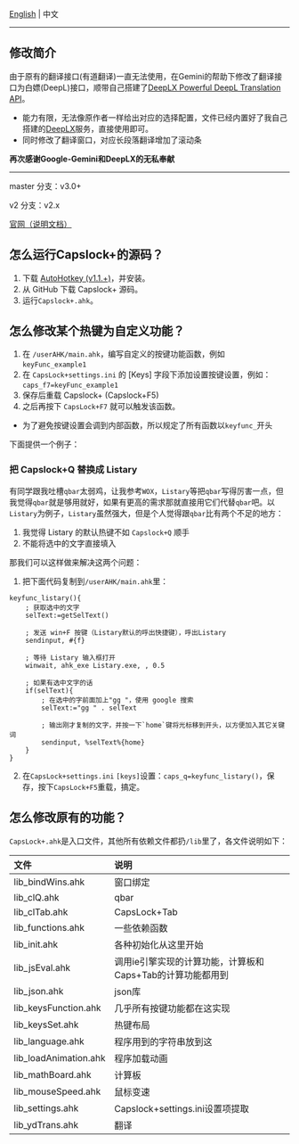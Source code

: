[English](readme.md) | 中文

---

## 修改简介
由于原有的翻译接口(有道翻译)一直无法使用，在Gemini的帮助下修改了翻译接口为白嫖(DeepL)接口，顺带自己搭建了[DeepLX Powerful DeepL Translation API](https://deeplx.owo.network)。

- 能力有限，无法像原作者一样给出对应的选择配置，文件已经内置好了我自己搭建的[DeepLX](https://zhjwork.online/2024/04/30/deeplx%e7%99%bd%e5%ab%96%e6%9c%8d%e5%8a%a1/)服务，直接使用即可。
- 同时修改了翻译窗口，对应长段落翻译增加了滚动条

**再次感谢Google-Gemini和DeepLX的无私奉献**

---



master 分支：v3.0+

v2 分支：v2.x

[官网（说明文档）](https://capslox.com/capslock-plus/)


## 怎么运行Capslock+的源码？
1. 下载 [AutoHotkey (v1.1.+)](http://www.ahkscript.org/)，并安装。
2. 从 GitHub 下载 Capslock+ 源码。
3. 运行`Capslock+.ahk`。

## 怎么修改某个热键为自定义功能？
1. 在 `/userAHK/main.ahk`，编写自定义的按键功能函数，例如 `keyFunc_example1`
2. 在 `CapsLock+settings.ini` 的 [Keys] 字段下添加设置按键设置，例如：
    `caps_f7=keyFunc_example1`
3. 保存后重载 Capslock+ (Capslock+F5)
4. 之后再按下 `CapsLock+F7` 就可以触发该函数。

* 为了避免按键设置会调到内部函数，所以规定了所有函数以`keyfunc_`开头

下面提供一个例子：

### 把 Capslock+Q 替换成 Listary
有同学跟我吐槽`qbar`太弱鸡，让我参考`WOX`，`Listary`等把`qbar`写得厉害一点，但我觉得`qbar`就是够用就好，如果有更高的需求那就直接用它们代替`qbar`吧。以`Listary`为例子，`Listary`虽然强大，但是个人觉得跟`qbar`比有两个不足的地方：

1. 我觉得 Listary 的默认热键不如 `Capslock+Q` 顺手
2. 不能将选中的文字直接填入

那我们可以这样做来解决这两个问题：

1. 把下面代码复制到`/userAHK/main.ahk`里：
```ahk
keyfunc_listary(){
    ; 获取选中的文字
    selText:=getSelText()

    ; 发送 win+F 按键（Listary默认的呼出快捷键），呼出Listary
    sendinput, #{f}

    ; 等待 Listary 输入框打开
    winwait, ahk_exe Listary.exe, , 0.5

    ; 如果有选中文字的话
    if(selText){
        ; 在选中的字前面加上"gg "，使用 google 搜索
        selText:="gg " . selText

        ; 输出刚才复制的文字，并按一下`home`键将光标移到开头，以方便加入其它关键词
        sendinput, %selText%{home}
    }
}
```

2. 在`CapsLock+settings.ini` `[keys]`设置：`caps_q=keyfunc_listary()`，保存，按下`CapsLock+F5`重载，搞定。

## 怎么修改原有的功能？
`CapsLock+.ahk`是入口文件，其他所有依赖文件都扔`/lib`里了，各文件说明如下：

|文件|说明|
|:---|:---|
|lib_bindWins.ahk|窗口绑定|
|lib_clQ.ahk|qbar|
|lib_clTab.ahk|CapsLock+Tab|
|lib_functions.ahk|一些依赖函数|
|lib_init.ahk|各种初始化从这里开始|
|lib_jsEval.ahk|调用ie引擎实现的计算功能，计算板和Caps+Tab的计算功能都用到|
|lib_json.ahk|json库|
|lib_keysFunction.ahk|几乎所有按键功能都在这实现|
|lib_keysSet.ahk|热键布局|
|lib_language.ahk|程序用到的字符串放到这|
|lib_loadAnimation.ahk|程序加载动画|
|lib_mathBoard.ahk|计算板|
|lib_mouseSpeed.ahk|鼠标变速|
|lib_settings.ahk|Capslock+settings.ini设置项提取|
|lib_ydTrans.ahk|翻译|

